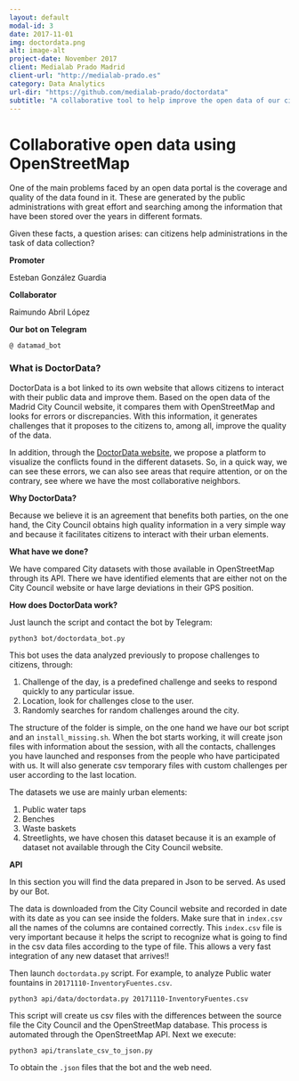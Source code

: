 ```yaml
---
layout: default
modal-id: 3
date: 2017-11-01
img: doctordata.png
alt: image-alt
project-date: November 2017
client: Medialab Prado Madrid
client-url: "http://medialab-prado.es"
category: Data Analytics
url-dir: "https://github.com/medialab-prado/doctordata"
subtitle: "A collaborative tool to help improve the open data of our city."
---
```


# Collaborative open data using OpenStreetMap

One of the main problems faced by an open data portal is the coverage and quality of the data found in it. These are generated by the public administrations with great effort and searching among the information that have been stored over the years in different formats.

Given these facts, a question arises: can citizens help administrations in the task of data collection?

__Promoter__

Esteban González Guardia

__Collaborator__

Raimundo Abril López

__Our bot on Telegram__

`@ datamad_bot`

### What is DoctorData?

DoctorData is a bot linked to its own website that allows citizens to interact with their public data and improve them. Based on the open data of the Madrid City Council website, it compares them with OpenStreetMap and looks for errors or discrepancies. With this information, it generates challenges that it proposes to the citizens to, among all, improve the quality of the data.

In addition, through the [DoctorData website](https://medialab-prado.github.io/doctordata), we propose a platform to visualize the conflicts found in the different datasets. So, in a quick way, we can see these errors, we can also see areas that require attention, or on the contrary, see where we have the most collaborative neighbors.

__Why DoctorData?__

Because we believe it is an agreement that benefits both parties, on the one hand, the City Council obtains high quality information in a very simple way and because it facilitates citizens to interact with their urban elements.

__What have we done?__

We have compared City datasets with those available in OpenStreetMap through its API.
There we have identified elements that are either not on the City Council website or have large deviations in their GPS position.


__How does DoctorData work?__

Just launch the script and contact the bot by Telegram:

`python3 bot/doctordata_bot.py`

This bot uses the data analyzed previously to propose challenges to citizens, through:

1. Challenge of the day, is a predefined challenge and seeks to respond quickly to any particular issue.
2. Location, look for challenges close to the user.
3. Randomly searches for random challenges around the city.

The structure of the folder is simple, on the one hand we have our bot script and an `install_missing.sh`. When the bot starts working, it will create json files with information about the session, with all the contacts, challenges you have launched and responses from the people who have participated with us. It will also generate csv temporary files with custom challenges per user according to the last location.

The datasets we use are mainly urban elements:

1. Public water taps
2. Benches
3. Waste baskets
4. Streetlights, we have chosen this dataset because it is an example of dataset not available through the City Council website.

__API__

In this section you will find the data prepared in Json to be served. As used by our Bot.

The data is downloaded from the City Council website and recorded in date with its date as you can see inside the folders. Make sure that in `index.csv` all the names of the columns are contained correctly. This `index.csv` file is very important because it helps the script to recognize what is going to find in the csv data files according to the type of file. This allows a very fast integration of any new dataset that arrives!!

Then launch `doctordata.py` script. For example, to analyze Public water fountains in `20171110-InventoryFuentes.csv`.

`python3 api/data/doctordata.py 20171110-InventoryFuentes.csv`

This script will create us csv files with the differences between the source file the City Council and the OpenStreetMap database. This process is automated through the OpenStreetMap API. Next we execute:

`python3 api/translate_csv_to_json.py`

To obtain the `.json` files that the bot and the web need.
